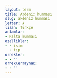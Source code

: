```yaml
---
layout: term
title: Akdeniz humması
slug: akdeniz-hummasi
letter: A
lisan: Türkçe
anlamlar:
- Malta humması
ozellikler:
- - isim
  - tıp
ornekler:
- - ''
orneklerkaynak:
- - ''
---
```


